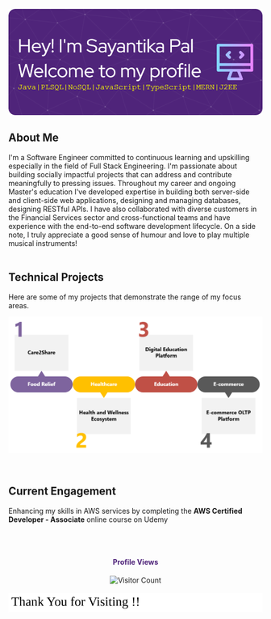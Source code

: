 ![Header](./github-header-image.png)

## About Me
I'm a Software Engineer committed to continuous learning and upskilling especially in the field of Full Stack Engineering. I'm passionate about building socially impactful projects that can address and contribute meaningfully to pressing issues.
Throughout my career and ongoing Master's education I've developed expertise in building both server-side and client-side web applications, designing and managing databases, designing RESTful APIs. I have also collaborated with diverse customers in the Financial Services sector and cross-functional teams and have experience with the end-to-end software development lifecycle.
On a side note, I truly appreciate a good sense of humour and love to play multiple musical instruments! 
</br></br>

## Technical Projects
Here are some of my projects that demonstrate the range of my focus areas.

![alt text](proj-sum.png)

</br>

## Current Engagement

Enhancing my skills in AWS services by completing the **AWS Certified Developer - Associate** online course on Udemy

</br></br>
<!-- <style>
@keyframes slide {
  0% {
    transform: translateX(-100%);
  }
  100% {
    transform: translateX(100%);
  }
}
</style> -->
<footer align="center"> 
  <h4 style="color: rgb(79, 36, 122);">Profile Views</h4>
  <img src="https://profile-counter.glitch.me/{Pal-96}/count.svg" alt="Visitor Count"/>

  <div style="overflow: hidden; white-space: nowrap;">
  <div style="display: inline-block; padding-left: 100%; animation: slide 10s linear infinite; center">
<!-- <h3 style="color: rgb(79, 36, 122);"><i>Thank you for visiting ! </i></h3> -->
  </div>
</div>
</footer>
<img src="./moving-text.svg" alt="Moving Text">
